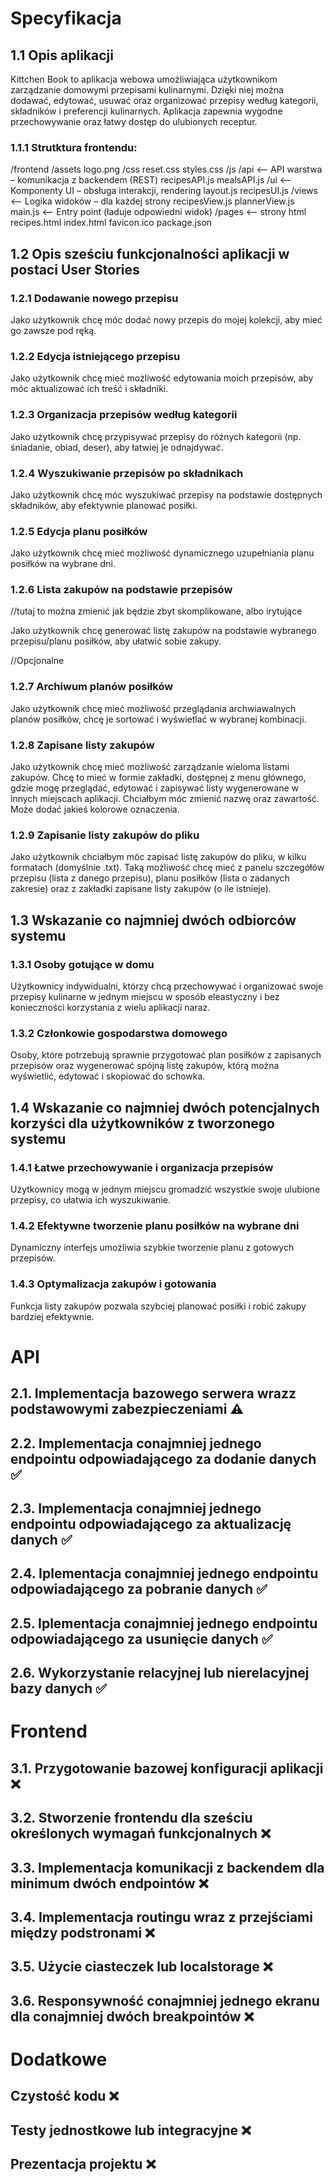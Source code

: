 # Specyfikacja

## 1.1 Opis aplikacji

Kittchen Book to aplikacja webowa umożliwiająca użytkownikom zarządzanie domowymi przepisami kulinarnymi. Dzięki niej można dodawać, edytować, usuwać oraz organizować przepisy według kategorii, składników i preferencji kulinarnych. Aplikacja zapewnia wygodne przechowywanie oraz łatwy dostęp do ulubionych receptur.

### 1.1.1 Strutktura frontendu:

/frontend
/assets
logo.png
/css
reset.css
styles.css
/js
/api <-- API warstwa – komunikacja z backendem (REST)
recipesAPI.js
mealsAPI.js
/ui <-- Komponenty UI – obsługa interakcji, rendering
layout.js
recipesUI.js
/views <-- Logika widoków – dla każdej strony
recipesView.js
plannerView.js
main.js <-- Entry point (ładuje odpowiedni widok)
/pages <-- strony html
recipes.html
index.html
favicon.ico
package.json

## 1.2 Opis sześciu funkcjonalności aplikacji w postaci User Stories

### 1.2.1 Dodawanie nowego przepisu

Jako użytkownik chcę móc dodać nowy przepis do mojej kolekcji, aby mieć go zawsze pod ręką.

### 1.2.2 Edycja istniejącego przepisu

Jako użytkownik chcę mieć możliwość edytowania moich przepisów, aby móc aktualizować ich treść i składniki.

### 1.2.3 Organizacja przepisów według kategorii

Jako użytkownik chcę przypisywać przepisy do różnych kategorii (np. śniadanie, obiad, deser), aby łatwiej je odnajdywać.

### 1.2.4 Wyszukiwanie przepisów po składnikach

Jako użytkownik chcę móc wyszukiwać przepisy na podstawie dostępnych składników, aby efektywnie planować posiłki.

### 1.2.5 Edycja planu posiłków

Jako użytkownik chcę mieć możliwość dynamicznego uzupełniania planu posiłków na wybrane dni.

### 1.2.6 Lista zakupów na podstawie przepisów

//tutaj to można zmienić jak będzie zbyt skomplikowane, albo irytujące

Jako użytkownik chcę generować listę zakupów na podstawie wybranego przepisu/planu posiłków, aby ułatwić sobie zakupy.

//Opcjonalne

### 1.2.7 Archiwum planów posiłków

Jako użytkownik chcę mieć możliwość przeglądania archwiawalnych planów posiłków, chcę je sortować i wyświetlać w wybranej kombinacji.

### 1.2.8 Zapisane listy zakupów

Jako użytkownik chcę mieć możliwość zarządzanie wieloma listami zakupów. Chcę to mieć w formie zakładki, dostępnej z menu głównego, gdzie mogę przeglądać, edytować i zapisywać listy wygenerowane w innych miejscach aplikacji. Chciałbym móc zmienić nazwę oraz zawartość. Może dodać jakieś kolorowe oznaczenia.

### 1.2.9 Zapisanie listy zakupów do pliku

Jako użytkownik chciałbym móc zapisać listę zakupów do pliku, w kilku formatach (domyślnie .txt). Taką możliwość chcę mieć z panelu szczegółów przepisu (lista z danego przepisu), planu posiłków (lista o zadanych zakresie) oraz z zakładki zapisane listy zakupów (o ile istnieje).

## 1.3 Wskazanie co najmniej dwóch odbiorców systemu

### 1.3.1 Osoby gotujące w domu

Użytkownicy indywidualni, którzy chcą przechowywać i organizować swoje przepisy kulinarne w jednym miejscu w sposób eleastyczny i bez konieczności korzystania z wielu aplikacji naraz.

### 1.3.2 Członkowie gospodarstwa domowego

Osoby, które potrzebują sprawnie przygotować plan posiłków z zapisanych przepisów oraz wygenerować spójną listę zakupów, którą można wyświetlić, edytować i skopiować do schowka.

## 1.4 Wskazanie co najmniej dwóch potencjalnych korzyści dla użytkowników z tworzonego systemu

### 1.4.1 Łatwe przechowywanie i organizacja przepisów

Użytkownicy mogą w jednym miejscu gromadzić wszystkie swoje ulubione przepisy, co ułatwia ich wyszukiwanie.

### 1.4.2 Efektywne tworzenie planu posiłków na wybrane dni

Dynamiczny interfejs umożliwia szybkie tworzenie planu z gotowych przepisów.

### 1.4.3 Optymalizacja zakupów i gotowania

Funkcja listy zakupów pozwala szybciej planować posiłki i robić zakupy bardziej efektywnie.

# API

## 2.1. Implementacja bazowego serwera wrazz podstawowymi zabezpieczeniami ⚠️

## 2.2. Implementacja conajmniej jednego endpointu odpowiadającego za dodanie danych ✅

## 2.3. Implementacja conajmniej jednego endpointu odpowiadającego za aktualizację danych ✅

## 2.4. Iplementacja conajmniej jednego endpointu odpowiadającego za pobranie danych ✅

## 2.5. Iplementacja conajmniej jednego endpointu odpowiadającego za usunięcie danych ✅

## 2.6. Wykorzystanie relacyjnej lub nierelacyjnej bazy danych ✅

# Frontend

## 3.1. Przygotowanie bazowej konfiguracji aplikacji ❌

## 3.2. Stworzenie frontendu dla sześciu określonych wymagań funkcjonalnych ❌

## 3.3. Implementacja komunikacji z backendem dla minimum dwóch endpointów ❌

## 3.4. Implementacja routingu wraz z przejściami między podstronami ❌

## 3.5. Użycie ciasteczek lub localstorage ❌

## 3.6. Responsywność conajmniej jednego ekranu dla conajmniej dwóch breakpointów ❌

# Dodatkowe

## Czystość kodu ❌

## Testy jednostkowe lub integracyjne ❌

## Prezentacja projektu ❌
